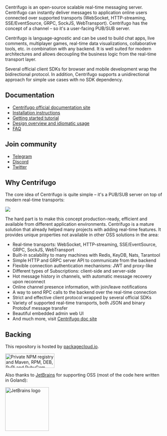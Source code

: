 Centrifugo is an open-source scalable real-time messaging server. Centrifugo can instantly deliver messages to application online users connected over supported transports (WebSocket, HTTP-streaming, SSE/EventSource, GRPC, SockJS, WebTransport). Centrifugo has the concept of a channel – so it's a user-facing PUB/SUB server.

Centrifugo is language-agnostic and can be used to build chat apps, live comments, multiplayer games, real-time data visualizations, collaborative tools, etc. in combination with any backend. It is well suited for modern architectures and allows decoupling the business logic from the real-time transport layer.

Several official client SDKs for browser and mobile development wrap the bidirectional protocol. In addition, Centrifugo supports a unidirectional approach for simple use cases with no SDK dependency.

## Documentation

* [Centrifugo official documentation site](https://centrifugal.dev)
* [Installation instructions](https://centrifugal.dev/docs/getting-started/installation)
* [Getting started tutorial](https://centrifugal.dev/docs/getting-started/quickstart)
* [Design overview and idiomatic usage](https://centrifugal.dev/docs/getting-started/design)
* [FAQ](https://centrifugal.dev/)

## Join community

* [Telegram](https://t.me/joinchat/ABFVWBE0AhkyyhREoaboXQ)
* [Discord](https://discord.gg/tYgADKx)
* [Twitter](https://twitter.com/centrifugal_dev)

## Why Centrifugo

The core idea of Centrifugo is quite simple – it's a PUB/SUB server on top of modern real-time transports:

<img src="https://centrifugal.dev/img/protocol_pub_sub.png" />

The hard part is to make this concept production-ready, efficient and available from different application environments. Centrifugo is a mature solution that already helped many projects with adding real-time features. It provides unique properties not available in other OSS solutions in the area:

* Real-time transports: WebSocket, HTTP-streaming, SSE/EventSource, GRPC, SockJS, WebTransport
* Built-in scalability to many machines with Redis, KeyDB, Nats, Tarantool
* Simple HTTP and GRPC server API to communicate from the backend
* Flexible connection authentication mechanisms: JWT and proxy-like
* Different types of Subscriptions: client-side and server-side
* Hot message history in channels, with automatic message recovery upon reconnect
* Online channel presence information, with join/leave notifications
* A way to send RPC calls to the backend over the real-time connection
* Strict and effective client protocol wrapped by several official SDKs
* Variety of supported real-time transports, both JSON and binary Protobuf message transfer
* Beautiful embedded admin web UI
* And much more, visit [Centrifugo doc site](https://centrifugal.dev)

## Backing

This repository is hosted by [packagecloud.io](https://packagecloud.io/).

<a href="https://packagecloud.io/"><img height="46" width="158" alt="Private NPM registry and Maven, RPM, DEB, PyPi and RubyGem Repository · packagecloud" src="https://packagecloud.io/images/packagecloud-badge.png" /></a>

Also thanks to [JetBrains](https://www.jetbrains.com/) for supporting OSS (most of the code here written in Goland):

<a href="https://www.jetbrains.com/"><img height="140" src="https://resources.jetbrains.com/storage/products/company/brand/logos/jb_beam.png" alt="JetBrains logo"></a>

